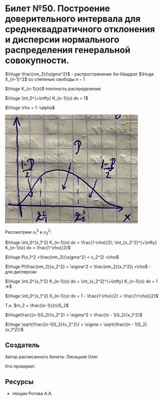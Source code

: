 # Билет №50. Построение доверительного интервала для среднеквадратичного отклонения и дисперсии нормального распределения генеральной совокупности.

$\Huge \frac{nm_2}{\sigma^2}$ - распространение Хи-Квадрат $\Huge X_{n-1}^2$ со степенью свободы $n-1$

$\Huge K_{n-1}(x)$ плотность распределения

$\Huge \int_0^{+\infty} K_{n-1}(x) dx = 1$

$\Huge \rho = 1 -\alpha$

![](./graph02.png)

Рассмотрим $x_1^2$ и $x_2^2$:

$\Huge \int_0^{x_1^2} K_{n-1}(x) dx = \frac{1-\rho}{2}; \int_{x_2^2}^{+\infty} K_{n-1}(x) dx = \frac{1-\rho}{2}$

$\Huge P(x_1^2 <\frac{nm_2}{\sigma^2} < x_2^2) =\rho$

$\Huge P(\frac{nm_2}{x_2^2} < \sigma^2 < \frac{nm_2}{x_1^2}) =\rho$ - для дисперсии

$\Huge \int_0^{x_1^2} K_{n-1}(x) dx + \int_{x_2^2}^{+\infty} K_{n-1}(x) dx = 1 =>$

$\Huge \int_0^{x_1^2} K_{n-1}(x) dx = 1 - \frac{1-\rho}{2} = \frac{1+\rho}{2}$



Т.к. $m_2  = \frac{(n-1)}{n}S_2$

$\Huge\frac{(n-1)S_2}{x_2^2} < \sigma^2 < \frac{(n - 1)S_2}{x_1^2}$

$\Huge \sqrt{\frac{(n-1)S_2}{x_2^2}} < \sigma < \sqrt{\frac{(n - 1)S_2}{x_1^2}}$

## Создатель

Автор расписанного билета: Лисицкий Олег

Кто проверил:


## Ресурсы
- лекции Рогова А.А.
